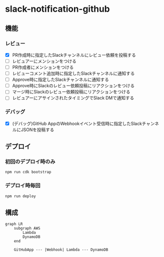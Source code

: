 # slack-notification-github

## 機能

### レビュー

- [x] PR作成時に指定したSlackチャンネルにレビュー依頼を投稿する
- [ ] レビュアーにメンションをつける
- [ ] PR作成者にメンションをつける
- [ ] レビューコメント追加時に指定したSlackチャンネルに通知する
- [ ] Approve時に指定したSlackチャンネルに通知する
- [ ] Approve時にSlackのレビュー依頼投稿にリアクションをつける
- [ ] マージ時にSlackのレビュー依頼投稿にリアクションをつける
- [ ] レビュアーにアサインされたタイミングでSlack DMで通知する

### デバッグ

- [x] (デバッグ)GitHub AppのWebhookイベント受信時に指定したSlackチャンネルにJSONを投稿する

## デプロイ

### 初回のデプロイ時のみ

```bash
npm run cdk bootstrap
```

### デプロイ時毎回

```bash
npm run deploy
```

## 構成

```mermaid
graph LR
	subgraph AWS
		Lambda
		DynamoDB
	end

	GitHubApp --- |Webhook| Lambda --- DynamoDB
```
